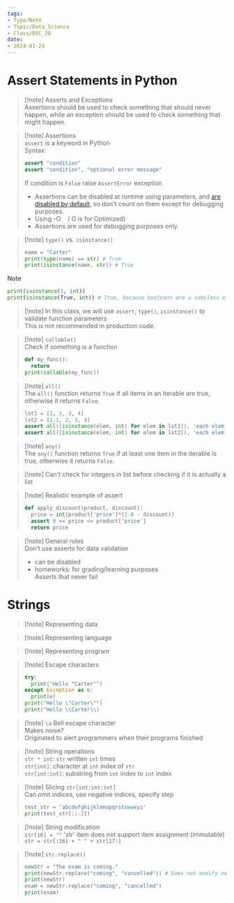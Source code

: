 ```yaml
---  
tags:  
- Type/Note  
- Topic/Data_Science  
- Class/DSC_20  
date:  
- 2024-01-24  
---  
```

  
# Assert Statements in Python  
  
> [!note] Asserts and Exceptions  
> Assertions should be used to check something that should never happen, while an exception should be used to check something that might happen.  
  
> [!note] Assertions  
> `assert` is a keyword in Python  
> Syntax:  
> ```Python  
> assert "condition"  
> assert "condition", "optional error message"  
> ```  
> If condition is `False` raise `AssertError` exception  
> - Assertions can be disabled at runtime using parameters, and [are disabled by default](http://java.sun.com/javase/6/docs/technotes/tools/windows/java.html), so don't count on them except for debugging purposes.  
> - Using -O    ( O is for Optimized)  
> - Assertions are used for debugging purposes only.  
  
> [!note] `type()` vs. `isinstance()`  
> ```Python  
> name = "Carter"  
> print(type(name) == str) # True  
> print(isinstance(name, str)) # True  
> ```  
  
> [!note]  
> ```Python  
> print(isinstance(1, int))  
> print(isinstance(True, int)) # True, because booleans are a subclass of integers  
> ```  
  
> [!note] In this class, we will use `assert`, `type()`, `isinstance()` to validate function parameters  
> This is not recommended in production code.  
  
> [!note] `callable()`  
> Check if something is a function  
> ```Python  
> def my_func():  
> 	return  
> print(callable(my_func))  
> ```  
  
> [!note] `all()`  
> The `all()` function returns `True` if all items in an iterable are true, otherwise it returns `False`.  
> ```Python  
> lst1 = [1, 2, 3, 4]  
> lst2 = [1.1, 2, 3, 4]  
> assert all([isinstance(elem, int) for elem in lst1]), 'each elem is not int in lst1'  
> assert all([isinstance(elem, int) for elem in lst2]), 'each elem is not int in lst2'  
> ```  
  
> [!note] `any()`  
> The `any()` function returns `True` if at least one item in the iterable is true, otherwise it returns `False`.  
  
> [!note] Can't check for integers in list before checking if it is actually a list  
  
> [!note] Realistic example of assert  
> ```Python  
> def apply_discount(product, discount):  
> 	price = int(product['price']*(1.0 - discount))  
> 	assert 0 <= price <= product['price']  
> 	return price  
> ```  
  
> [!note] General rules  
> Don't use asserts for data validation  
> - can be disabled  
> - homeworks: for grading/learning purposes  
> Asserts that never fail  
  
# Strings  
  
> [!note] Representing data  
  
> [!note] Representing language  
  
> [!note] Representing program  
  
> [!note] Escape characters  
> ```Python  
> try:  
> 	print("Hello "Carter"")  
> except Exception as e:  
> 	print(e)  
> print("Hello \"Carter\"")  
> print("Hello \\Carter\\)  
> ```  
  
> [!note] `\a` Bell escape character  
> Makes noise?  
> Originated to alert programmers when their programs finished  
  
> [!note] String operations  
> `str * int`: `str` written `int` times  
> `str[int]`: character at `int` index of `str`  
> `str[int:int]`: substring from `int` index to `int` index  
  
> [!note] Slicing `str[int:int:int]`  
> Can omit indices, use negative indices, specify step  
> ```Python  
> test_str = 'abcdefghijklmnopqrstuvwxyz'  
> print(test_str[::-2])  
> ```  
  
> [!note] String modification  
> `str[16] = ""` 'str' item does not support item assignment (immutable)  
> `str = str[:16] + " " + str[17:]`  
  
> [!note] `str.replace()`  
> ```Python  
> newStr = "The exam is coming."  
> print(newStr.replace("coming", "cancelled")) # Does not modify newStr  
> print(newStr)  
> exam = newStr.replace("coming", "cancelled")  
> print(exam)  
> ```  
